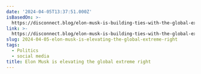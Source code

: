 ```yaml
---
date: '2024-04-05T13:37:51.000Z'
isBasedOn: >-
  https://disconnect.blog/elon-musk-is-building-ties-with-the-global-extreme-right/
link: >-
  https://disconnect.blog/elon-musk-is-building-ties-with-the-global-extreme-right/
slug: 2024-04-05-elon-musk-is-elevating-the-global-extreme-right
tags:
  - Politics
  - social media
title: Elon Musk is elevating the global extreme right
---
```


